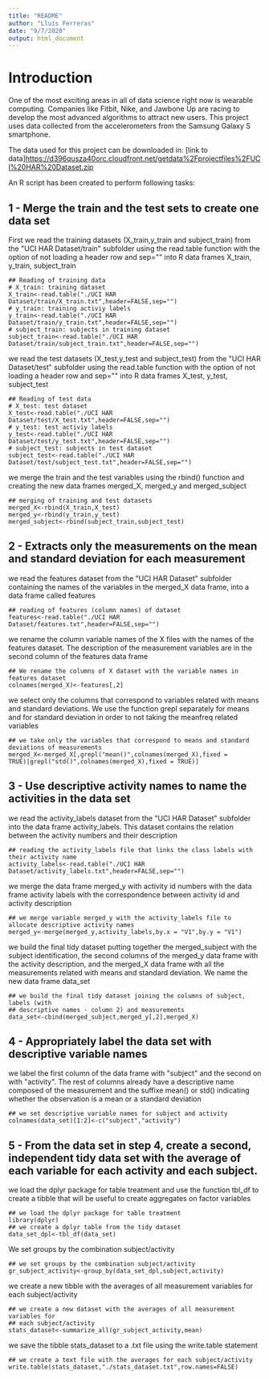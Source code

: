 ```yaml
---
title: "README"
author: "Lluís Ferreras"
date: "9/7/2020"
output: html_document
---
```


# Introduction
One of the most exciting areas in all of data science right now is wearable computing. Companies like Fitbit, Nike, and Jawbone Up are racing to develop the most advanced algorithms to attract new users. This project uses data collected from the accelerometers from the Samsung Galaxy S smartphone.

The data used for this project can be downloaded in:
[link to data]https://d396qusza40orc.cloudfront.net/getdata%2Fprojectfiles%2FUCI%20HAR%20Dataset.zip

An R script has been created to perform following tasks:

## 1 - Merge the train and the test sets to create one data set

First we read the training datasets (X_train,y_train and subject_train) from the "UCI HAR Dataset/train" subfolder using the read.table function with the option of not loading a header row and sep="" into R data frames X_train, y_train, subject_train

```{r}
## Reading of training data
# X_train: training dataset
X_train<-read.table("./UCI HAR Dataset/train/X_train.txt",header=FALSE,sep="")
# y_train: training activiy labels
y_train<-read.table("./UCI HAR Dataset/train/y_train.txt",header=FALSE,sep="")
# subject_train: subjects in training dataset
subject_train<-read.table("./UCI HAR Dataset/train/subject_train.txt",header=FALSE,sep="")
```

we read the test datasets (X_test,y_test and subject_test) from the "UCI HAR Dataset/test" subfolder using the read.table function with the option of not loading a header row and sep="" into R data frames X_test, y_test, subject_test

```{r}
## Reading of test data
# X_test: test dataset
X_test<-read.table("./UCI HAR Dataset/test/X_test.txt",header=FALSE,sep="")
# y_test: test activiy labels
y_test<-read.table("./UCI HAR Dataset/test/y_test.txt",header=FALSE,sep="")
# subject_test: subjects in test dataset
subject_test<-read.table("./UCI HAR Dataset/test/subject_test.txt",header=FALSE,sep="")
```

we merge the train and the test variables using the rbind() function and creating the new data frames merged_X, merged_y and merged_subject

```{r}
## merging of training and test datasets
merged_X<-rbind(X_train,X_test)
merged_y<-rbind(y_train,y_test)
merged_subject<-rbind(subject_train,subject_test)
```

## 2 - Extracts only the measurements on the mean and standard deviation for each measurement

we read the features dataset from the "UCI HAR Dataset" subfolder containing the names of the variables in the merged_X data frame, into a data frame called features

```{r}
## reading of features (column names) of dataset
features<-read.table("./UCI HAR Dataset/features.txt",header=FALSE,sep="")
```

we rename the column variable names of the X files with the names of the features dataset. The description of the measurement variables are in the second column of the features data frame

```{r}
## We rename the columns of X dataset with the variable names in features dataset
colnames(merged_X)<-features[,2]
```

we select only the columns that correspond to variables related with means and standard deviations. We use the function grepl separately for means and for standard deviation in order to not taking the meanfreq related variables

```{r}
## we take only the variables that correspond to means and standard deviations of measurements
merged_X<-merged_X[,grepl("mean()",colnames(merged_X),fixed = TRUE)|grepl("std()",colnames(merged_X),fixed = TRUE)]
```

## 3 - Use descriptive activity names to name the activities in the data set

we read the activity_labels dataset from the "UCI HAR Dataset" subfolder into the data frame activity_labels. This dataset contains the relation between the activity numbers and their description

```{r}
## reading the activity_labels file that links the class labels with their activity name
activity_labels<-read.table("./UCI HAR Dataset/activity_labels.txt",header=FALSE,sep="")
```

we merge the data frame merged_y with activity id numbers with the data frame activity labels with the correspondence between activity id and activity description

```{r}
## we merge variable merged_y with the activity_labels file to allocate descriptive activity names
merged_y<-merge(merged_y,activity_labels,by.x = "V1",by.y = "V1")
```

we build the final tidy dataset putting together the merged_subject with the subject identification, the second columns of the merged_y data frame with the activity description, and the merged_X data frame with all the measurements related with means and standard deviation. We name the new data frame data_set

```{r}
## we build the final tidy dataset joining the columns of subject, labels (with 
## descriptive names - column 2) and measurements
data_set<-cbind(merged_subject,merged_y[,2],merged_X)
```

## 4 - Appropriately label the data set with descriptive variable names

we label the first column of the data frame with "subject" and the second on with "activity". The rest of columns already have a descriptive name composed of the measurement and the suffixe mean() or std() indicating whether the observation is a mean or a standard deviation 

```{r}
## we set descriptive variable names for subject and activity
colnames(data_set)[1:2]<-c("subject","activity")
```

## 5 - From the data set in step 4, create a second, independent tidy data set with the average of each variable for each activity and each subject.

we load the dplyr package for table treatment and use the function tbl_df to create a tibble that will be useful to create aggregates on factor variables

```{r}
## we load the dplyr package for table treatment
library(dplyr)
## we create a dplyr table from the tidy dataset
data_set_dpl<-tbl_df(data_set)
```

We set groups by the combination subject/activity

```{r}
## we set groups by the combination subject/activity
gr_subject_activity<-group_by(data_set_dpl,subject,activity)
```

we create a new tibble with the averages of all measurement variables for each subject/activity

```{r}
## we create a new dataset with the averages of all measurement variables for
## each subject/activity
stats_dataset<-summarize_all(gr_subject_activity,mean)
```

we save the tibble stats_dataset to a .txt file using the write.table statement

```{r}
## we create a text file with the averages for each subject/activity
write.table(stats_dataset,"./stats_dataset.txt",row.names=FALSE)
```
